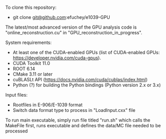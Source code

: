 To clone this repository:
- git clone git@github.com:efuchey/e1039-GPU

The latest/most advanced version of the GPU analysis code is "online_reconstruction.cu" in "GPU_reconstruction_in_progress".

System requirements:
- At least one of the CUDA-enabled GPUs (list of CUDA-enabled GPUs: https://developer.nvidia.com/cuda-gpus).
- CUDA Toolkit 11.0
- ROOT 6.14
- CMake 3.11 or later
- cuBLASLt API (https://docs.nvidia.com/cuda/cublas/index.html)
- Python (?) for building the Python bindings (Python version 2.x or 3.x)

Input files:
- Rootfiles in E-906/E-1039 format
- Switch data format type to process in "LoadInput.cxx" file

To run main executable, simply run file titled "run.sh" which calls the MakeFile first, runs executable and defines the data/MC file needed to be processed



